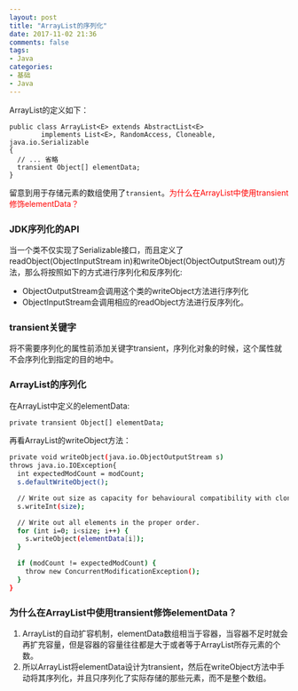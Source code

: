 ```yaml
---
layout: post
title: "ArrayList的序列化"
date: 2017-11-02 21:36
comments: false
tags: 
- Java
categories:	
- 基础
- Java
---
```


ArrayList的定义如下：
```
public class ArrayList<E> extends AbstractList<E>
        implements List<E>, RandomAccess, Cloneable, java.io.Serializable
{
  // ... 省略
  transient Object[] elementData;
}
```
留意到用于存储元素的数组使用了`transient`。<font color=red>为什么在ArrayList中使用transient修饰elementData？</font>


<!--more-->

### JDK序列化的API
当一个类不仅实现了Serializable接口，而且定义了 readObject(ObjectInputStream in)和writeObject(ObjectOutputStream out)方法，那么将按照如下的方式进行序列化和反序列化:

 * ObjectOutputStream会调用这个类的writeObject方法进行序列化
 * ObjectInputStream会调用相应的readObject方法进行反序列化。


### transient关键字
将不需要序列化的属性前添加关键字transient，序列化对象的时候，这个属性就不会序列化到指定的目的地中。


### ArrayList的序列化
在ArrayList中定义的elementData:
```bash
private transient Object[] elementData;
```
再看ArrayList的writeObject方法：

```bash
private void writeObject(java.io.ObjectOutputStream s)
throws java.io.IOException{
  int expectedModCount = modCount;
  s.defaultWriteObject();

  // Write out size as capacity for behavioural compatibility with clone()
  s.writeInt(size);

  // Write out all elements in the proper order.
  for (int i=0; i<size; i++) {
    s.writeObject(elementData[i]);
  }

  if (modCount != expectedModCount) {
    throw new ConcurrentModificationException();
  }
}
```

### 为什么在ArrayList中使用transient修饰elementData？
1. ArrayList的自动扩容机制，elementData数组相当于容器，当容器不足时就会再扩充容量，但是容器的容量往往都是大于或者等于ArrayList所存元素的个数。
2. 所以ArrayList将elementData设计为transient，然后在writeObject方法中手动将其序列化，并且只序列化了实际存储的那些元素，而不是整个数组。